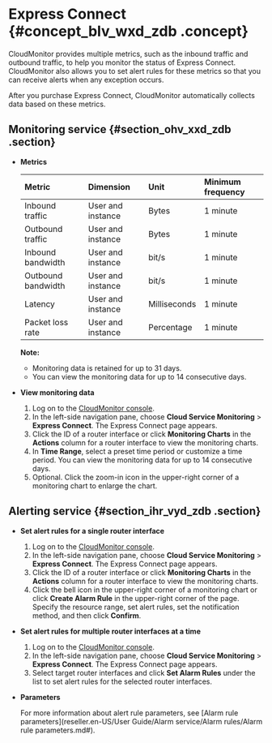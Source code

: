 # Express Connect {#concept_blv_wxd_zdb .concept}

CloudMonitor provides multiple metrics, such as the inbound traffic and outbound traffic, to help you monitor the status of Express Connect. CloudMonitor also allows you to set alert rules for these metrics so that you can receive alerts when any exception occurs.

After you purchase Express Connect, CloudMonitor automatically collects data based on these metrics.

## Monitoring service {#section_ohv_xxd_zdb .section}

-   **Metrics** 

    |Metric|Dimension|Unit|Minimum frequency|
    |:-----|:--------|:---|:----------------|
    |Inbound traffic|User and instance|Bytes|1 minute|
    |Outbound traffic|User and instance|Bytes|1 minute|
    |Inbound bandwidth|User and instance|bit/s|1 minute|
    |Outbound bandwidth|User and instance|bit/s|1 minute|
    |Latency|User and instance|Milliseconds|1 minute|
    |Packet loss rate|User and instance|Percentage|1 minute|

    **Note:** 

    -   Monitoring data is retained for up to 31 days.
    -   You can view the monitoring data for up to 14 consecutive days.
-   **View monitoring data** 
    1.  Log on to the [CloudMonitor console](https://partners-intl.console.aliyun.com/#/cms).
    2.  In the left-side navigation pane, choose **Cloud Service Monitoring** \> **Express Connect**. The Express Connect page appears.
    3.  Click the ID of a router interface or click **Monitoring Charts** in the **Actions** column for a router interface to view the monitoring charts.
    4.  In **Time Range**, select a preset time period or customize a time period. You can view the monitoring data for up to 14 consecutive days.
    5.  Optional. Click the zoom-in icon in the upper-right corner of a monitoring chart to enlarge the chart.

## Alerting service {#section_ihr_vyd_zdb .section}

-   **Set alert rules for a single router interface** 
    1.  Log on to the [CloudMonitor console](https://partners-intl.console.aliyun.com/#/cms).
    2.  In the left-side navigation pane, choose **Cloud Service Monitoring** \> **Express Connect**. The Express Connect page appears.
    3.  Click the ID of a router interface or click **Monitoring Charts** in the **Actions** column for a router interface to view the monitoring charts.
    4.  Click the bell icon in the upper-right corner of a monitoring chart or click **Create Alarm Rule** in the upper-right corner of the page. Specify the resource range, set alert rules, set the notification method, and then click **Confirm**.
-   **Set alert rules for multiple router interfaces at a time** 
    1.  Log on to the [CloudMonitor console](https://partners-intl.console.aliyun.com/#/cms).
    2.  In the left-side navigation pane, choose **Cloud Service Monitoring** \> **Express Connect**. The Express Connect page appears.
    3.  Select target router interfaces and click **Set Alarm Rules** under the list to set alert rules for the selected router interfaces.
-   **Parameters** 

    For more information about alert rule parameters, see [Alarm rule parameters](reseller.en-US/User Guide/Alarm service/Alarm rules/Alarm rule parameters.md#).


